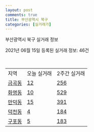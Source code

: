 ```yaml
---
layout: post
comments: true
title: 부산광역시 북구
categories: [실거래가]
---
```


부산광역시 북구 실거래 정보

2021년 06월 15일 등록된 실거래 정보: 46건

<script type="text/javascript">
  google.charts.load('current', {'packages':['corechart']});
  google.charts.setOnLoadCallback(drawChart);

  function drawChart() {
    var data = google.visualization.arrayToDataTable([['거래일', '매매', '전월세', '전매'], ['2021-03', 7, 12, 0], ['2021-04', 42, 23, 2], ['2021-05', 44, 25, 7], ['2021-06', 4, 9, 3], ['2021-02', 0, 5, 0]]);

    var options = {
      title: '최근 2개월간 거래량 추이',
      legend: { position: 'bottom' }
    };

    var chart = new google.visualization.LineChart(document.getElementById('columnchart_material'));
    chart.draw(data, (options));
  }
</script>

<div id="columnchart_material" style="width: 450px; margin-left: -35px"></div>
<br>
<table class="sortable">
  <tr>
    <td>지역</td>
    <td>오늘 실거래</td>
    <td>2주간 실거래</td>
  </tr>

  
  <tr class="item">
    <td><a href="2632010100.html">금곡동</a></td>
    <td><a href="2632010100.html">12</a></td>
    <td><a href="2632010100.html">256</a></td>
  </tr>
    

  <tr class="item">
    <td><a href="2632010200.html">화명동</a></td>
    <td><a href="2632010200.html">10</a></td>
    <td><a href="2632010200.html">529</a></td>
  </tr>
    

  <tr class="item">
    <td><a href="2632010300.html">만덕동</a></td>
    <td><a href="2632010300.html">15</a></td>
    <td><a href="2632010300.html">391</a></td>
  </tr>
    

  <tr class="item">
    <td><a href="2632010400.html">덕천동</a></td>
    <td><a href="2632010400.html">4</a></td>
    <td><a href="2632010400.html">184</a></td>
  </tr>
    

  <tr class="item">
    <td><a href="2632010500.html">구포동</a></td>
    <td><a href="2632010500.html">5</a></td>
    <td><a href="2632010500.html">183</a></td>
  </tr>
    


</table>


    